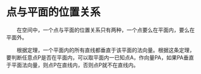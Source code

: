 # 点与平面的位置关系

&emsp;&emsp;在空间中，一个点与平面的位置关系只有两种，一个点要么在平面内，要么在平面外。

&emsp;&emsp;根据定理，一个平面内的所有直线都垂直于该平面的法向量。根据这条定理，要判断任意点P是否在平面内，可以取平面内一已知点A，作向量PA，如果PA垂直于平面法向量，则点P在直线内，否则点P就不在直线内。